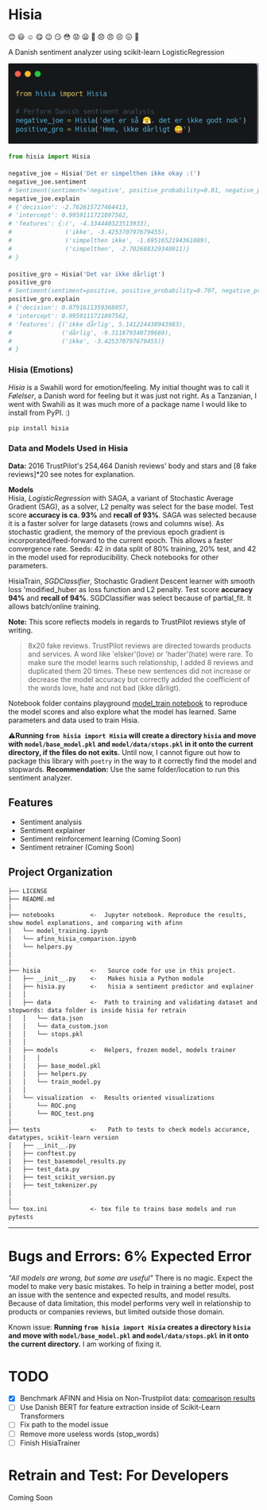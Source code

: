 Hisia
==============================

:blush: :smiley: :relaxed: :yum: :wink: :smirk: :flushed: :worried: :frowning: :triumph: :disappointed: :angry: :persevere: :confounded: :shit: 


A Danish sentiment analyzer using scikit-learn LogisticRegression

![hisia cover](cover_image.png)

```python
from hisia import Hisia

negative_joe = Hisia('Det er simpelthen ikke okay :(')
negative_joe.sentiment
# Sentiment(sentiment='negative', positive_probability=0.01, negative_probability=0.99)
negative_joe.explain
# {'decision': -2.762615727464413, 
# 'intercept': 0.9959111721097562, 
# 'features': {:(', -4.334440323513933),
#               ('ikke', -3.425370797679455), 
#               ('simpelthen ikke', -1.6951652194361089),
#               ('simpelthen', -2.702688329340911)}
# }

positive_gro = Hisia('Det var ikke dårligt')
positive_gro
# Sentiment(sentiment=positive, positive_probability=0.707, negative_probability=0.293)
positive_gro.explain
# {'decision': 0.8791611359368057, 
# 'intercept': 0.9959111721097562, 
# 'features': {('ikke dårlig', 5.141224438943983), 
#              ('dårlig', -9.311879340739669), 
#              ('ikke', -3.425370797679455)}
# }
```
### Hisia (Emotions)
_Hisia_ is a Swahili word for emotion/feeling. My initial thought was to call it _Følelser_, a Danish word for feeling but it was just not right. As a Tanzanian, I went with Swahili as it was much more of a package name I would like to install from PyPI. :) 

```bash
pip install hisia
```

### Data and Models Used in Hisia

**Data:** 2016 TrustPilot's 254,464 Danish reviews' body and stars and [8 fake reviews]*20 see notes for explanation.<br>

**Models**<br>
Hisia, _LogisticRegression_ with SAGA, a variant of Stochastic Average Gradient (SAG), as a solver, L2 penalty was select for the base model. Test score **accuracy is ca. 93%** and **recall of 93%**. SAGA was selected because it is a faster solver for large datasets (rows and columns wise). As stochastic gradient, the memory of the previous epoch gradient is incorporated/feed-forward to the current epoch. This allows a faster convergence rate. Seeds: 42 in data split of 80% training, 20% test, and 42 in the model used for reproducibility. Check notebooks for other parameters.

HisiaTrain, _SGDClassifier_, Stochastic Gradient Descent learner with smooth loss 'modified_huber as loss function and L2 penalty. Test score **accuracy 94%** and **recall of 94%**. SGDClassifier was select because of partial_fit. It allows batch/online training.

**Note:** This score reflects models in regards to TrustPilot reviews style of writing.<br>
 > 8x20 fake reviews. TrustPilot reviews are directed towards products and services. A word like 'elsker'(love) or 'hader'(hate) were rare. To make sure the model learns such relationship, I added 8 reviews and duplicated them 20 times. These new sentences did not increase or decrease the model accuracy but correctly added the coefficient of the words love, hate and not bad (ikke dårligt). 

Notebook folder contains playground [model_train notebook](https://github.com/Proteusiq/hisia/blob/master/notebooks/model_training.ipynb) to reproduce the model scores and also explore what the model has learned. Same parameters and data used to train Hisia.

:warning:**Running `from hisia import Hisia` will create a directory `hisia` and move with `model/base_model.pkl` and `model/data/stops.pkl` in it onto the current directory, if the files do not exits.** Until now, I cannot figure out how to package this library with `poetry` in the way to it correctly find the model and stopwards. **Recommendation:** Use the same folder/location to run this sentiment analyzer.

Features
--------
- Sentiment analysis
- Sentiment explainer
- Sentiment reinforcement learning (Coming Soon)
- Sentiment retrainer (Coming Soon)



Project Organization
------------

    ├── LICENSE
    ├── README.md         
    │
    ├── notebooks          <-  Jupyter notebook. Reproduce the results, show model explanations, and comparing with afinn
    │   └── model_training.ipynb
    │   └── afinn_hisia_comparison.ipynb
    │   └── helpers.py          
    │                         
    │
    ├── hisia              <-   Source code for use in this project.
    │   ├── __init__.py    <-   Makes hisia a Python module
    │   ├── hisia.py       <-   hisia a sentiment predictor and explainer
    │   │
    │   ├── data           <-  Path to training and validating dataset and stopwords: data folder is inside hisia for retrain
    │   │   └── data.json
    │   │   └── data_custom.json
    │   │   └── stops.pkl
    │   │
    │   ├── models         <-  Helpers, frozen model, models trainer
    │   │   │                 
    │   │   ├── base_model.pkl
    │   │   ├── helpers.py
    │   │   └── train_model.py
    │   │
    │   └── visualization  <-  Results oriented visualizations
    │       └── ROC.png
    │       └── ROC_test.png
    │
    ├── tests              <-   Path to tests to check models accurance, datatypes, scikit-learn version
    │   ├── __init__.py
    │   ├── conftest.py
    │   ├── test_basemodel_results.py
    │   ├── test_data.py
    │   ├── test_scikit_version.py
    │   ├── test_tokenizer.py  
    │
    │
    └── tox.ini            <- tox file to trains base models and run pytests


--------
# Bugs and Errors: 6% Expected Error
_"All models are wrong, but some are useful"_ There is no magic. Expect the model to make very basic mistakes. To help in training a better model, post an issue with the sentence and expected results, and model results. Because of data limitation, this model performs very well in relationship to products or companies reviews, but limited outside those domain.

Known issue: **Running `from hisia import Hisia` creates a directory `hisia` and move with `model/base_model.pkl` and `model/data/stops.pkl` in it onto the current directory.** I am working of fixing it.

# TODO
- [X] Benchmark AFINN and Hisia on Non-Trustpilot data: [comparison results](https://github.com/Proteusiq/hisia/blob/master/notebooks/afinn_hisia_comparison.ipynb)
- [ ] Use Danish BERT for feature extraction inside of Scikit-Learn Transformers
- [ ] Fix path to the model issue
- [ ] Remove more useless words (stop_words)
- [ ] Finish HisiaTrainer

# Retrain and Test: For Developers
Coming Soon
